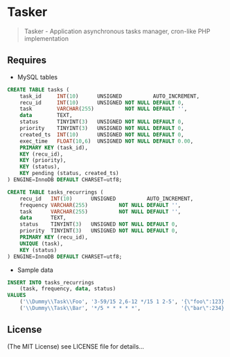 Tasker
==========

> Tasker - Application asynchronous tasks manager, cron-like PHP implementation

Requires
--------

* MySQL tables

```sql
CREATE TABLE tasks (
    task_id     INT(10)      UNSIGNED          AUTO_INCREMENT,
    recu_id     INT(10)      UNSIGNED NOT NULL DEFAULT 0,
    task        VARCHAR(255)          NOT NULL DEFAULT '',
    data        TEXT,
    status      TINYINT(3)   UNSIGNED NOT NULL DEFAULT 0,
    priority    TINYINT(3)   UNSIGNED NOT NULL DEFAULT 0,
    created_ts  INT(10)      UNSIGNED NOT NULL DEFAULT 0,
    exec_time   FLOAT(10,6)  UNSIGNED NOT NULL DEFAULT 0.00,
    PRIMARY KEY (task_id),
    KEY (recu_id),
    KEY (priority),
    KEY (status),
    KEY pending (status, created_ts)
) ENGINE=InnoDB DEFAULT CHARSET=utf8;
```

```sql
CREATE TABLE tasks_recurrings (
    recu_id   INT(10)      UNSIGNED          AUTO_INCREMENT,
    frequency VARCHAR(255)          NOT NULL DEFAULT '',
    task      VARCHAR(255)          NOT NULL DEFAULT '',
    data      TEXT,
    status    TINYINT(3)   UNSIGNED NOT NULL DEFAULT 0,
    priority  TINYINT(3)   UNSIGNED NOT NULL DEFAULT 0,
    PRIMARY KEY (recu_id),
    UNIQUE (task),
    KEY (status)
) ENGINE=InnoDB DEFAULT CHARSET=utf8;
```

* Sample data

```sql
INSERT INTO tasks_recurrings
    (task, frequency, data, status)
VALUES
    ('\\Dummy\\Task\\Foo', '3-59/15 2,6-12 */15 1 2-5', '{\"foo\":123}', '1'),
    ('\\Dummy\\Task\\Bar', '*/5 * * * * *',             '{\"bar\":234}', '1');
```


## License

(The MIT License)
see LICENSE file for details...